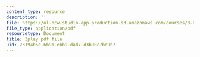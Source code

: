 ```yaml
---
content_type: resource
description: ''
file: https://ol-ocw-studio-app-production.s3.amazonaws.com/courses/8-04-quantum-physics-i-spring-2016/23194b5e6b91ebb9dad7d3b98c7bd9b7_ipXNYnO7yRk.pdf
file_type: application/pdf
resourcetype: Document
title: 3play pdf file
uid: 23194b5e-6b91-ebb9-dad7-d3b98c7bd9b7
---
```

